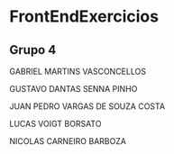 # FrontEndExercicios

<h2>Grupo 4</h2>

<p>GABRIEL MARTINS VASCONCELLOS</p>
<p>GUSTAVO DANTAS SENNA PINHO</p>
<p>JUAN PEDRO VARGAS DE SOUZA COSTA</p>
<p>LUCAS VOIGT BORSATO</p>
<p>NICOLAS CARNEIRO BARBOZA</p>
